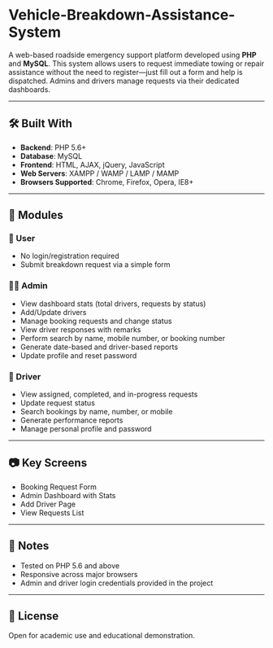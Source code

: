 # Vehicle-Breakdown-Assistance-System

A web-based roadside emergency support platform developed using **PHP** and **MySQL**. This system allows users to request immediate towing or repair assistance without the need to register—just fill out a form and help is dispatched. Admins and drivers manage requests via their dedicated dashboards.

---

## 🛠️ Built With

- **Backend**: PHP 5.6+
- **Database**: MySQL
- **Frontend**: HTML, AJAX, jQuery, JavaScript
- **Web Servers**: XAMPP / WAMP / LAMP / MAMP
- **Browsers Supported**: Chrome, Firefox, Opera, IE8+

---

## 👥 Modules

### 👤 User
- No login/registration required
- Submit breakdown request via a simple form

### 👨‍✈️ Admin
- View dashboard stats (total drivers, requests by status)
- Add/Update drivers
- Manage booking requests and change status
- View driver responses with remarks
- Perform search by name, mobile number, or booking number
- Generate date-based and driver-based reports
- Update profile and reset password

### 🚚 Driver
- View assigned, completed, and in-progress requests
- Update request status
- Search bookings by name, number, or mobile
- Generate performance reports
- Manage personal profile and password

---

## 📷 Key Screens

- Booking Request Form  
- Admin Dashboard with Stats  
- Add Driver Page  
- View Requests List  

---

## 📌 Notes

- Tested on PHP 5.6 and above
- Responsive across major browsers
- Admin and driver login credentials provided in the project

---


## 📄 License

Open for academic use and educational demonstration.
